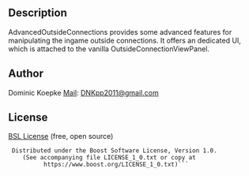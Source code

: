 ## Description
AdvancedOutsideConnections provides some advanced features for manipulating the ingame outside connections. It offers an dedicated UI, which is attached to the vanilla
OutsideConnectionViewPanel.

## Author
Dominic Koepke [Mail](DNKpp2011@gmail.com): DNKpp2011@gmail.com

## License

[BSL License](https://github.com/DNKpp/CitiesSkylines_AdvancedOutsideConnection/blob/master/LICENSE_1_0.txt) (free, open source)

```          Copyright Dominic Koepke 2020 - 2020.
 Distributed under the Boost Software License, Version 1.0.
    (See accompanying file LICENSE_1_0.txt or copy at
          https://www.boost.org/LICENSE_1_0.txt)```